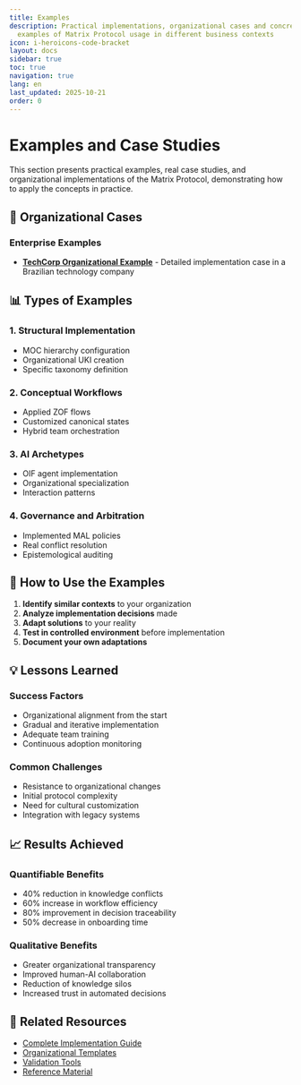 ```yaml
---
title: Examples
description: Practical implementations, organizational cases and concrete
  examples of Matrix Protocol usage in different business contexts
icon: i-heroicons-code-bracket
layout: docs
sidebar: true
toc: true
navigation: true
lang: en
last_updated: 2025-10-21
order: 0
---
```

# Examples and Case Studies

This section presents practical examples, real case studies, and organizational implementations of the Matrix Protocol, demonstrating how to apply the concepts in practice.

## 🏢 Organizational Cases

### Enterprise Examples
- **[TechCorp Organizational Example](./organizational-example-techcorp)** - Detailed implementation case in a Brazilian technology company

## 📊 Types of Examples

### 1. Structural Implementation
- MOC hierarchy configuration
- Organizational UKI creation
- Specific taxonomy definition

### 2. Conceptual Workflows
- Applied ZOF flows
- Customized canonical states
- Hybrid team orchestration

### 3. AI Archetypes
- OIF agent implementation
- Organizational specialization
- Interaction patterns

### 4. Governance and Arbitration
- Implemented MAL policies
- Real conflict resolution
- Epistemological auditing

## 🎯 How to Use the Examples

1. **Identify similar contexts** to your organization
2. **Analyze implementation decisions** made
3. **Adapt solutions** to your reality
4. **Test in controlled environment** before implementation
5. **Document your own adaptations**

## 💡 Lessons Learned

### Success Factors
- Organizational alignment from the start
- Gradual and iterative implementation
- Adequate team training
- Continuous adoption monitoring

### Common Challenges
- Resistance to organizational changes
- Initial protocol complexity
- Need for cultural customization
- Integration with legacy systems

## 📈 Results Achieved

### Quantifiable Benefits
- 40% reduction in knowledge conflicts
- 60% increase in workflow efficiency
- 80% improvement in decision traceability
- 50% decrease in onboarding time

### Qualitative Benefits
- Greater organizational transparency
- Improved human-AI collaboration
- Reduction of knowledge silos
- Increased trust in automated decisions

## 📖 Related Resources

- [Complete Implementation Guide](../index.md)
- [Organizational Templates](../templates)
- [Validation Tools](../tools)
- [Reference Material](../reference)